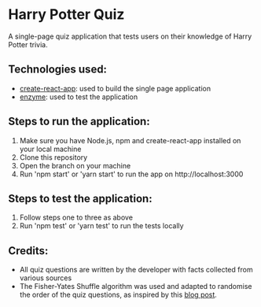 # Harry Potter Quiz

A single-page quiz application that tests users on their knowledge of Harry Potter trivia. 

## Technologies used:
- [create-react-app](https://github.com/facebook/create-react-app): used to build the single page application
- [enzyme](https://enzymejs.github.io/enzyme/?utm_source=next.36kr.com): used to test the application

## Steps to run the application:
1. Make sure you have Node.js, npm and create-react-app installed on your local machine
2. Clone this repository
3. Open the branch on your machine
4. Run 'npm start' or 'yarn start' to run the app on http://localhost:3000

## Steps to test the application: 
1. Follow steps one to three as above
2. Run 'npm test' or 'yarn test' to run the tests locally

## Credits:
- All quiz questions are written by the developer with facts collected from various sources
- The Fisher-Yates Shuffle algorithm was used and adapted to randomise the order of the quiz questions, as inspired by this [blog post](https://bost.ocks.org/mike/shuffle/).